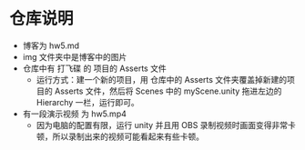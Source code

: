 # 仓库说明



* 博客为 hw5.md
* img 文件夹中是博客中的图片
* 仓库中有 打飞碟 的 项目的 Asserts 文件
  * 运行方式：建一个新的项目，用 仓库中的 Asserts 文件夹覆盖掉新建的项目的 Asserts 文件，然后将 Scenes 中的 myScene.unity 拖进左边的 Hierarchy 一栏，运行即可。
* 有一段演示视频 为 hw5.mp4
  * 因为电脑的配置有限，运行 unity 并且用 OBS 录制视频时画面变得非常卡顿，所以录制出来的视频可能看起来有些卡顿。

